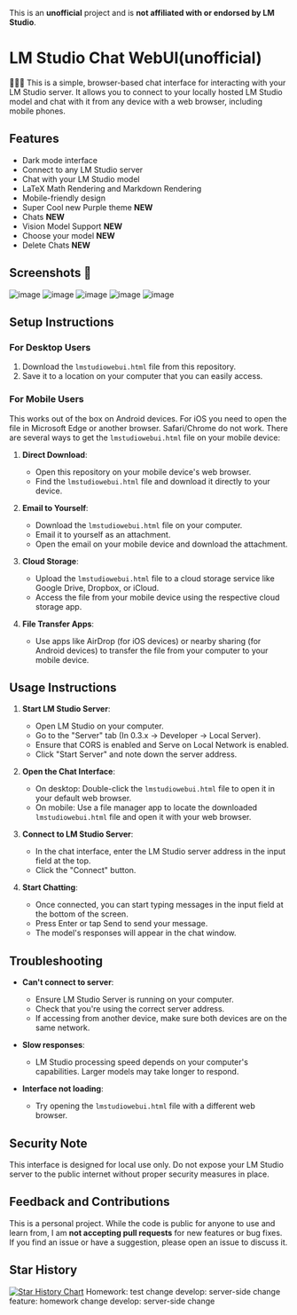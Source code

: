 This is an **unofficial** project and is **not affiliated with or endorsed by LM Studio**.

# LM Studio Chat WebUI(unofficial)
📸📸📸
This is a simple, browser-based chat interface for interacting with your LM Studio server. It allows you to connect to your locally hosted LM Studio model and chat with it from any device with a web browser, including mobile phones.

## Features

- Dark mode interface
- Connect to any LM Studio server
- Chat with your LM Studio model
- LaTeX Math Rendering and Markdown Rendering
- Mobile-friendly design
- Super Cool new Purple theme **NEW**
- Chats **NEW**
- Vision Model Support **NEW**
- Choose your model **NEW**
- Delete Chats **NEW**


## Screenshots 📸
![image](https://github.com/user-attachments/assets/7944a30a-6e52-467b-bf27-309f8db0bfde)
![image](https://github.com/user-attachments/assets/cecc2e50-1583-4ce6-a092-10adcb2359f3)
![image](https://github.com/user-attachments/assets/717bb8c6-ff62-4574-95e4-146909302180)
![image](https://github.com/user-attachments/assets/22275a46-f332-4ab9-b727-678a98aef7af)
![image](https://github.com/user-attachments/assets/d7cba468-166b-4d74-a98a-37ca72093b83)




## Setup Instructions

### For Desktop Users

1. Download the `lmstudiowebui.html` file from this repository.
2. Save it to a location on your computer that you can easily access.

### For Mobile Users
This works out of the box on Android devices. For iOS you need to open the file in Microsoft Edge or another browser. Safari/Chrome do not work. 
There are several ways to get the `lmstudiowebui.html` file on your mobile device:

1. **Direct Download**: 
   - Open this repository on your mobile device's web browser.
   - Find the `lmstudiowebui.html` file and download it directly to your device.

2. **Email to Yourself**:
   - Download the `lmstudiowebui.html` file on your computer.
   - Email it to yourself as an attachment.
   - Open the email on your mobile device and download the attachment.

3. **Cloud Storage**:
   - Upload the `lmstudiowebui.html` file to a cloud storage service like Google Drive, Dropbox, or iCloud.
   - Access the file from your mobile device using the respective cloud storage app.

4. **File Transfer Apps**:
   - Use apps like AirDrop (for iOS devices) or nearby sharing (for Android devices) to transfer the file from your computer to your mobile device.

## Usage Instructions

1. **Start LM Studio Server**:
   - Open LM Studio on your computer.
   - Go to the "Server" tab (In 0.3.x -> Developer -> Local Server).
   - Ensure that CORS is enabled and Serve on Local Network is enabled.
   - Click "Start Server" and note down the server address.

2. **Open the Chat Interface**:
   - On desktop: Double-click the `lmstudiowebui.html` file to open it in your default web browser.
   - On mobile: Use a file manager app to locate the downloaded `lmstudiowebui.html` file and open it with your web browser.

3. **Connect to LM Studio Server**:
   - In the chat interface, enter the LM Studio server address in the input field at the top. 
   - Click the "Connect" button.

4. **Start Chatting**:
   - Once connected, you can start typing messages in the input field at the bottom of the screen.
   - Press Enter or tap Send to send your message.
   - The model's responses will appear in the chat window.

## Troubleshooting

- **Can't connect to server**: 
  - Ensure LM Studio Server is running on your computer.
  - Check that you're using the correct server address.
  - If accessing from another device, make sure both devices are on the same network.

- **Slow responses**: 
  - LM Studio processing speed depends on your computer's capabilities. Larger models may take longer to respond.

- **Interface not loading**: 
  - Try opening the `lmstudiowebui.html` file with a different web browser.

## Security Note

This interface is designed for local use only. Do not expose your LM Studio server to the public internet without proper security measures in place.

## Feedback and Contributions

This is a personal project. While the code is public for anyone to use and learn from, I am **not accepting pull requests** for new features or bug fixes. If you find an issue or have a suggestion, please open an issue to discuss it.

## Star History

[![Star History Chart](https://api.star-history.com/svg?repos=YorkieDev/LMStudioWebUI&type=Date)](https://star-history.com/#YorkieDev/LMStudioWebUI&Date)
Homework: test change
develop: server-side change
feature: homework change
develop: server-side change
